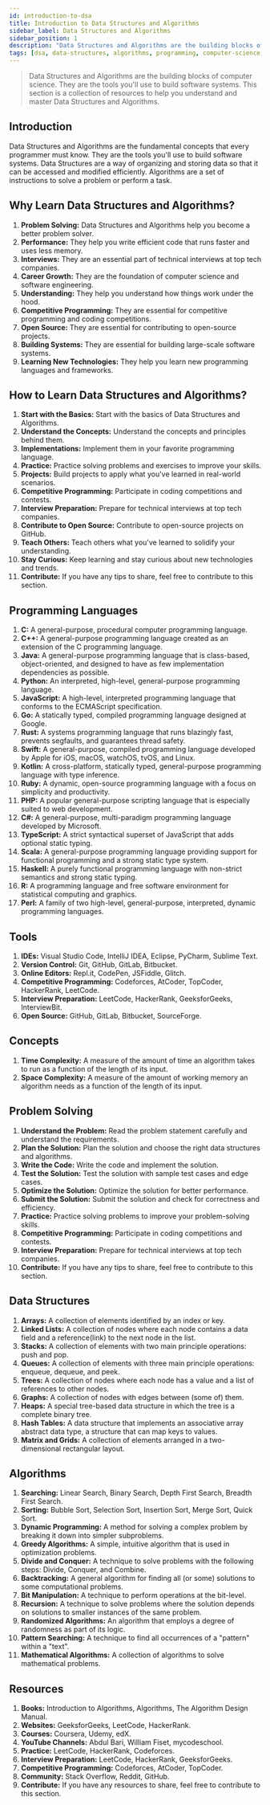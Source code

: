 ```yaml
---
id: introduction-to-dsa
title: Introduction to Data Structures and Algorithms
sidebar_label: Data Structures and Algorithms
sidebar_position: 1
description: "Data Structures and Algorithms are the building blocks of computer science. They are the tools you'll use to build software systems. This section is a collection of resources to help you understand and master Data Structures and Algorithms."
tags: [dsa, data-structures, algorithms, programming, computer-science, software-engineering, competitive-programming, interview-preparation, open-source, learning, teaching, problem-solving, performance, career-growth, understanding, competitive-programming, coding-competitions, open-source, building-systems, learning-new-technologies, programming-languages, tools, concepts, problem-solving, data-structures, algorithms, resources, books, websites, courses, youtube-channels, practice, interview-preparation, competitive-programming, community, contribute]
---
```


> Data Structures and Algorithms are the building blocks of computer science. They are the tools you'll use to build software systems. This section is a collection of resources to help you understand and master Data Structures and Algorithms.

## Introduction

Data Structures and Algorithms are the fundamental concepts that every programmer must know. They are the tools you'll use to build software systems. Data Structures are a way of organizing and storing data so that it can be accessed and modified efficiently. Algorithms are a set of instructions to solve a problem or perform a task.

## Why Learn Data Structures and Algorithms?

1. **Problem Solving:** Data Structures and Algorithms help you become a better problem solver.
2. **Performance:** They help you write efficient code that runs faster and uses less memory.
3. **Interviews:** They are an essential part of technical interviews at top tech companies.
4. **Career Growth:** They are the foundation of computer science and software engineering.
5. **Understanding:** They help you understand how things work under the hood.
6. **Competitive Programming:** They are essential for competitive programming and coding competitions.
7. **Open Source:** They are essential for contributing to open-source projects.
8. **Building Systems:** They are essential for building large-scale software systems.
9. **Learning New Technologies:** They help you learn new programming languages and frameworks.

## How to Learn Data Structures and Algorithms?

1. **Start with the Basics:** Start with the basics of Data Structures and Algorithms.
2. **Understand the Concepts:** Understand the concepts and principles behind them.
3. **Implementations:** Implement them in your favorite programming language.
4. **Practice:** Practice solving problems and exercises to improve your skills.
5. **Projects:** Build projects to apply what you've learned in real-world scenarios.
6. **Competitive Programming:** Participate in coding competitions and contests.
7. **Interview Preparation:** Prepare for technical interviews at top tech companies.
8. **Contribute to Open Source:** Contribute to open-source projects on GitHub.
9. **Teach Others:** Teach others what you've learned to solidify your understanding.
10. **Stay Curious:** Keep learning and stay curious about new technologies and trends.
11. **Contribute:** If you have any tips to share, feel free to contribute to this section.

## Programming Languages

1. **C:** A general-purpose, procedural computer programming language.
2. **C++:** A general-purpose programming language created as an extension of the C programming language.
3. **Java:** A general-purpose programming language that is class-based, object-oriented, and designed to have as few implementation dependencies as possible.
4. **Python:** An interpreted, high-level, general-purpose programming language.
5. **JavaScript:** A high-level, interpreted programming language that conforms to the ECMAScript specification.
6. **Go:** A statically typed, compiled programming language designed at Google.
7. **Rust:** A systems programming language that runs blazingly fast, prevents segfaults, and guarantees thread safety.
8. **Swift:** A general-purpose, compiled programming language developed by Apple for iOS, macOS, watchOS, tvOS, and Linux.
9. **Kotlin:** A cross-platform, statically typed, general-purpose programming language with type inference.
10. **Ruby:** A dynamic, open-source programming language with a focus on simplicity and productivity.
11. **PHP:** A popular general-purpose scripting language that is especially suited to web development.
12. **C#:** A general-purpose, multi-paradigm programming language developed by Microsoft.
13. **TypeScript:** A strict syntactical superset of JavaScript that adds optional static typing.
14. **Scala:** A general-purpose programming language providing support for functional programming and a strong static type system.
15. **Haskell:** A purely functional programming language with non-strict semantics and strong static typing.
16. **R:** A programming language and free software environment for statistical computing and graphics.
17. **Perl:** A family of two high-level, general-purpose, interpreted, dynamic programming languages.

## Tools

1. **IDEs:** Visual Studio Code, IntelliJ IDEA, Eclipse, PyCharm, Sublime Text.
2. **Version Control:** Git, GitHub, GitLab, Bitbucket.
3. **Online Editors:** Repl.it, CodePen, JSFiddle, Glitch.
4. **Competitive Programming:** Codeforces, AtCoder, TopCoder, HackerRank, LeetCode.
5. **Interview Preparation:** LeetCode, HackerRank, GeeksforGeeks, InterviewBit.
6. **Open Source:** GitHub, GitLab, Bitbucket, SourceForge.
   
## Concepts

1. **Time Complexity:** A measure of the amount of time an algorithm takes to run as a function of the length of its input.
2. **Space Complexity:** A measure of the amount of working memory an algorithm needs as a function of the length of its input.

## Problem Solving

1. **Understand the Problem:** Read the problem statement carefully and understand the requirements.
2. **Plan the Solution:** Plan the solution and choose the right data structures and algorithms.
3. **Write the Code:** Write the code and implement the solution.
4. **Test the Solution:** Test the solution with sample test cases and edge cases.
5. **Optimize the Solution:** Optimize the solution for better performance.
6. **Submit the Solution:** Submit the solution and check for correctness and efficiency.
7. **Practice:** Practice solving problems to improve your problem-solving skills.
8. **Competitive Programming:** Participate in coding competitions and contests.
9. **Interview Preparation:** Prepare for technical interviews at top tech companies.
10. **Contribute:** If you have any tips to share, feel free to contribute to this section.

## Data Structures

1. **Arrays:** A collection of elements identified by an index or key.
2. **Linked Lists:** A collection of nodes where each node contains a data field and a reference(link) to the next node in the list.
3. **Stacks:** A collection of elements with two main principle operations: push and pop.
4. **Queues:** A collection of elements with three main principle operations: enqueue, dequeue, and peek.
5. **Trees:** A collection of nodes where each node has a value and a list of references to other nodes.
6. **Graphs:** A collection of nodes with edges between (some of) them.
7. **Heaps:** A special tree-based data structure in which the tree is a complete binary tree.
8. **Hash Tables:** A data structure that implements an associative array abstract data type, a structure that can map keys to values.
9. **Matrix and Grids:** A collection of elements arranged in a two-dimensional rectangular layout.


## Algorithms

1. **Searching:** Linear Search, Binary Search, Depth First Search, Breadth First Search.
2. **Sorting:** Bubble Sort, Selection Sort, Insertion Sort, Merge Sort, Quick Sort.
3. **Dynamic Programming:** A method for solving a complex problem by breaking it down into simpler subproblems.
4. **Greedy Algorithms:** A simple, intuitive algorithm that is used in optimization problems.
5. **Divide and Conquer:** A technique to solve problems with the following steps: Divide, Conquer, and Combine.
6. **Backtracking:** A general algorithm for finding all (or some) solutions to some computational problems.
7. **Bit Manipulation:** A technique to perform operations at the bit-level.
8. **Recursion:** A technique to solve problems where the solution depends on solutions to smaller instances of the same problem.
9. **Randomized Algorithms:** An algorithm that employs a degree of randomness as part of its logic.
10. **Pattern Searching:** A technique to find all occurrences of a "pattern" within a "text".
11. **Mathematical Algorithms:** A collection of algorithms to solve mathematical problems.

## Resources

1. **Books:** Introduction to Algorithms, Algorithms, The Algorithm Design Manual.
2. **Websites:** GeeksforGeeks, LeetCode, HackerRank.
3. **Courses:** Coursera, Udemy, edX.
4. **YouTube Channels:** Abdul Bari, William Fiset, mycodeschool.
5. **Practice:** LeetCode, HackerRank, Codeforces.
6. **Interview Preparation:** LeetCode, HackerRank, GeeksforGeeks.
7. **Competitive Programming:** Codeforces, AtCoder, TopCoder.
8. **Community:** Stack Overflow, Reddit, GitHub.   
9. **Contribute:** If you have any resources to share, feel free to contribute to this section.